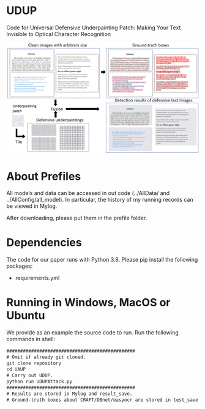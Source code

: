 # UDUP
Code for Universal Defensive Underpainting Patch: Making Your Text Invisible to Optical Character Recognition

![avatar](https://raw.githubusercontent.com/QRICKDD/UDUP/main/figure/OCR-demo.png)

# About Prefiles
All models and data can be accessed in out code (../AllData/ and ../AllConfig/all_model).
In particular, the history of my running records can be viewed in Mylog.

After downloading, please put them in the prefile folder.

# Dependencies
The code for our paper runs with Python 3.8. Please pip install the following packages:
* requirements.yml


# Running in Windows, MacOS or Ubuntu
We provide as an example the source code to run. Run the following commands in shell:

```shell
###############################################
# Omit if already git cloned.
git clone repository
cd UAUP
# Carry out UDUP.
python run UDUPAttack.py
############################################### 
# Results are stored in Mylog and result_save.
# Ground-truth boxes about CRAFT/DBnet/easyocr are stored in test_save
```


